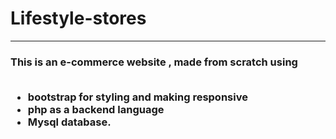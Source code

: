 <h1> Lifestyle-stores </h1><hr>
 <h3>This is an e-commerce website , made from scratch using <br /><br>
 <ul>
  <li> bootstrap for styling and making responsive </li>
  <li> php as a backend language </li>
  <li> Mysql database.</li>
 </ul>
</h3>
